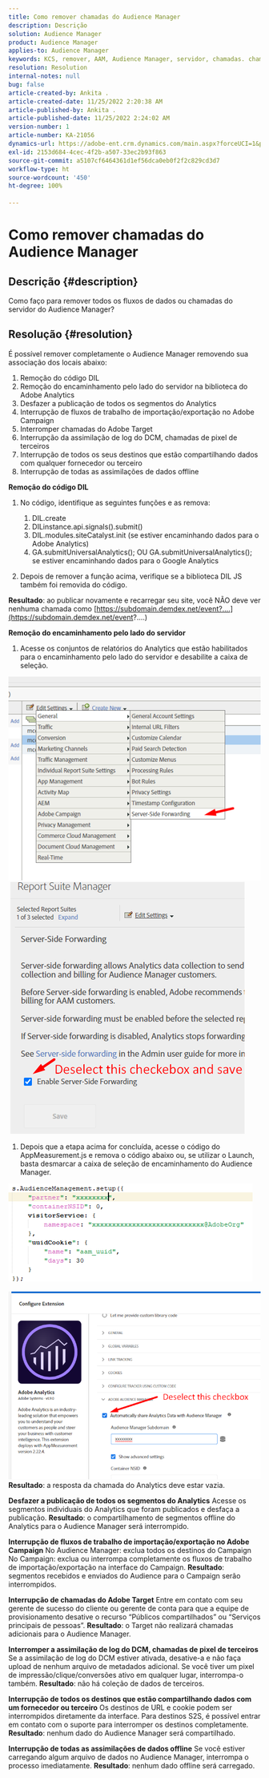 ```yaml
---
title: Como remover chamadas do Audience Manager
description: Descrição
solution: Audience Manager
product: Audience Manager
applies-to: Audience Manager
keywords: KCS, remover, AAM, Audience Manager, servidor, chamadas. chamadas do servidor
resolution: Resolution
internal-notes: null
bug: false
article-created-by: Ankita .
article-created-date: 11/25/2022 2:20:38 AM
article-published-by: Ankita .
article-published-date: 11/25/2022 2:24:02 AM
version-number: 1
article-number: KA-21056
dynamics-url: https://adobe-ent.crm.dynamics.com/main.aspx?forceUCI=1&pagetype=entityrecord&etn=knowledgearticle&id=a6cfc2bc-676c-ed11-9562-6045bd006239
exl-id: 2153d684-4cec-4f2b-a507-33ec2b93f863
source-git-commit: a5107cf6464361d1ef56dca0eb0f2f2c829cd3d7
workflow-type: ht
source-wordcount: '450'
ht-degree: 100%

---
```


# Como remover chamadas do Audience Manager

## Descrição {#description}

Como faço para remover todos os fluxos de dados ou chamadas do servidor do Audience Manager?

## Resolução {#resolution}


É possível remover completamente o Audience Manager removendo sua associação dos locais abaixo:

1. Remoção do código DIL
2. Remoção do encaminhamento pelo lado do servidor na biblioteca do Adobe Analytics
3. Desfazer a publicação de todos os segmentos do Analytics
4. Interrupção de fluxos de trabalho de importação/exportação no Adobe Campaign
5. Interromper chamadas do Adobe Target
6. Interrupção da assimilação de log do DCM, chamadas de pixel de terceiros
7. Interrupção de todos os seus destinos que estão compartilhando dados com qualquer fornecedor ou terceiro
8. Interrupção de todas as assimilações de dados offline


<b>Remoção do código DIL</b>

1. No código, identifique as seguintes funções e as remova:

   1. DIL.create
   2. DILinstance.api.signals().submit()
   3. DIL.modules.siteCatalyst.init (se estiver encaminhando dados para o Adobe Analytics)
   4. GA.submitUniversalAnalytics(); OU GA.submitUniversalAnalytics(); se estiver encaminhando dados para o Google Analytics
2. Depois de remover a função acima, verifique se a biblioteca DIL JS também foi removida do código.


<b>Resultado</b>: ao publicar novamente e recarregar seu site, você NÃO deve ver nenhuma chamada como [https://subdomain.demdex.net/event?....](https://subdomain.demdex.net/event?....)

<b>Remoção do encaminhamento pelo lado do servidor</b>

1. Acesse os conjuntos de relatórios do Analytics que estão habilitados para o encaminhamento pelo lado do servidor e desabilite a caixa de seleção.


![](assets/8a6b5fd5-676c-ed11-9562-6045bd006239.png) ![](assets/8d6b5fd5-676c-ed11-9562-6045bd006239.png)

1. Depois que a etapa acima for concluída, acesse o código do AppMeasurement.js e remova o código abaixo ou, se utilizar o Launch, basta desmarcar a caixa de seleção de encaminhamento do Audience Manager.


![](assets/8c6b5fd5-676c-ed11-9562-6045bd006239.png)             ![](assets/8b6b5fd5-676c-ed11-9562-6045bd006239.png)
<b>Resultado</b>: a resposta da chamada do Analytics deve estar vazia.

<b>Desfazer a publicação de todos os segmentos do Analytics</b>
Acesse os segmentos individuais do Analytics que foram publicados e desfaça a publicação.
<b>Resultado</b>: o compartilhamento de segmentos offline do Analytics para o Audience Manager será interrompido.

<b>Interrupção de fluxos de trabalho de importação/exportação no Adobe Campaign</b>
No Audience Manager: exclua todos os destinos do Campaign
No Campaign: exclua ou interrompa completamente os fluxos de trabalho de importação/exportação na interface do Campaign.
<b>Resultado</b>: segmentos recebidos e enviados do Audience para o Campaign serão interrompidos.

<b>Interrupção de chamadas do Adobe Target</b>
Entre em contato com seu gerente de sucesso do cliente ou gerente de conta para que a equipe de provisionamento desative o recurso “Públicos compartilhados” ou “Serviços principais de pessoas”.
<b>Resultado</b>: o Target não realizará chamadas adicionais para o Audience Manager.

<b>Interromper a assimilação de log do DCM, chamadas de pixel de terceiros</b>
Se a assimilação de log do DCM estiver ativada, desative-a e não faça upload de nenhum arquivo de metadados adicional.
Se você tiver um pixel de impressão/clique/conversões ativo em qualquer lugar, interrompa-o também.
<b>Resultado</b>: não há coleção de dados de terceiros.

<b>Interrupção de todos os destinos que estão compartilhando dados com um fornecedor ou terceiro</b>
Os destinos de URL e cookie podem ser interrompidos diretamente da interface.
Para destinos S2S, é possível entrar em contato com o suporte para interromper os destinos completamente.
<b>Resultado</b>: nenhum dado do Audience Manager será compartilhado.

<b>Interrupção de todas as assimilações de dados offline</b>
Se você estiver carregando algum arquivo de dados no Audience Manager, interrompa o processo imediatamente.
<b>Resultado</b>: nenhum dado offline será carregado.
